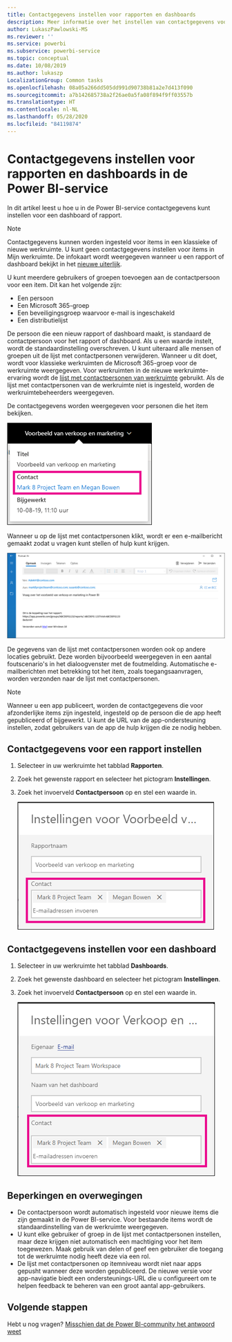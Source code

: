 ```yaml
---
title: Contactgegevens instellen voor rapporten en dashboards
description: Meer informatie over het instellen van contactgegevens voor rapporten en dashboards.
author: LukaszPawlowski-MS
ms.reviewer: ''
ms.service: powerbi
ms.subservice: powerbi-service
ms.topic: conceptual
ms.date: 10/08/2019
ms.author: lukaszp
LocalizationGroup: Common tasks
ms.openlocfilehash: 08a05a266dd505dd991d90738b81a2e7d413f090
ms.sourcegitcommit: a7b142685738a2f26ae0a5fa08f894f9ff03557b
ms.translationtype: HT
ms.contentlocale: nl-NL
ms.lasthandoff: 05/28/2020
ms.locfileid: "84119874"
---
```

# <a name="set-contact-information-for-reports-and-dashboards-in-the-power-bi-service"></a>Contactgegevens instellen voor rapporten en dashboards in de Power BI-service
In dit artikel leest u hoe u in de Power BI-service contactgegevens kunt instellen voor een dashboard of rapport.

> [!NOTE]
> Contactgegevens kunnen worden ingesteld voor items in een klassieke of nieuwe werkruimte. U kunt geen contactgegevens instellen voor items in Mijn werkruimte. De infokaart wordt weergegeven wanneer u een rapport of dashboard bekijkt in het [nieuwe uiterlijk](../consumer/service-new-look.md).

U kunt meerdere gebruikers of groepen toevoegen aan de contactpersoon voor een item. Dit kan het volgende zijn:
* Een persoon
* Een Microsoft 365-groep
* Een beveiligingsgroep waarvoor e-mail is ingeschakeld
* Een distributielijst

De persoon die een nieuw rapport of dashboard maakt, is standaard de contactpersoon voor het rapport of dashboard. Als u een waarde instelt, wordt de standaardinstelling overschreven. U kunt uiteraard alle mensen of groepen uit de lijst met contactpersonen verwijderen. Wanneer u dit doet, wordt voor klassieke werkruimten de Microsoft 365-groep voor de werkruimte weergegeven. Voor werkruimten in de nieuwe werkruimte-ervaring wordt de [lijst met contactpersonen van werkruimte](../collaborate-share/service-create-the-new-workspaces.md#create-a-contact-list) gebruikt. Als de lijst met contactpersonen van de werkruimte niet is ingesteld, worden de werkruimtebeheerders weergegeven.

De contactgegevens worden weergegeven voor personen die het item bekijken. 

 ![contactpersoon servicerapport](media/service-item-contact/service-report-contact.png)

Wanneer u op de lijst met contactpersonen klikt, wordt er een e-mailbericht gemaakt zodat u vragen kunt stellen of hulp kunt krijgen. 

 ![e-mail contactpersonen voor service](media/service-item-contact/service-contact-email.png)
 
De gegevens van de lijst met contactpersonen worden ook op andere locaties gebruikt. Deze worden bijvoorbeeld weergegeven in een aantal foutscenario's in het dialoogvenster met de foutmelding. Automatische e-mailberichten met betrekking tot het item, zoals toegangsaanvragen, worden verzonden naar de lijst met contactpersonen. 

> [!NOTE]
> Wanneer u een app publiceert, worden de contactgegevens die voor afzonderlijke items zijn ingesteld, ingesteld op de persoon die de app heeft gepubliceerd of bijgewerkt. U kunt de URL van de app-ondersteuning instellen, zodat gebruikers van de app de hulp krijgen die ze nodig hebben.

## <a name="set-contact-information-for-a-report"></a>Contactgegevens voor een rapport instellen
1. Selecteer in uw werkruimte het tabblad **Rapporten**.
2. Zoek het gewenste rapport en selecteer het pictogram **Instellingen**.
3. Zoek het invoerveld **Contactpersoon** op en stel een waarde in.

     ![instelling voor contactpersoon servicerapport](media/service-item-contact/service-report-contact-setting.png)

## <a name="set-contact-information-for-a-dashboard"></a>Contactgegevens instellen voor een dashboard
1. Selecteer in uw werkruimte het tabblad **Dashboards**.
2. Zoek het gewenste dashboard en selecteer het pictogram **Instellingen**.
3. Zoek het invoerveld **Contactpersoon** op en stel een waarde in.

     ![instelling contactpersoon servicedashboard](media/service-item-contact/service-dashboard-contact-setting.png)

## <a name="limitations-and-considerations"></a>Beperkingen en overwegingen
* De contactpersoon wordt automatisch ingesteld voor nieuwe items die zijn gemaakt in de Power BI-service. Voor bestaande items wordt de standaardinstelling van de werkruimte weergegeven.
* U kunt elke gebruiker of groep in de lijst met contactpersonen instellen, maar deze krijgen niet automatisch een machtiging voor het item toegewezen. Maak gebruik van delen of geef een gebruiker die toegang tot de werkruimte nodig heeft deze via een rol. 
* De lijst met contactpersonen op itemniveau wordt niet naar apps gepusht wanneer deze worden gepubliceerd. De nieuwe versie voor app-navigatie biedt een ondersteunings-URL die u configureert om te helpen feedback te beheren van een groot aantal app-gebruikers.


## <a name="next-steps"></a>Volgende stappen

Hebt u nog vragen? [Misschien dat de Power BI-community het antwoord weet](https://community.powerbi.com/)
